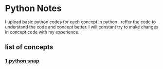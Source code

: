  <h1>Python Notes</h1>
I upload basic python codes for each concept in python .
reffer the code to understand the code and concept better.
I will constant try to make changes in concept code with my experience.
<h2>list of concepts</h2>
<h3><a href = "">1.python snap<a></h3>
